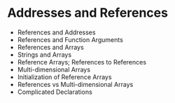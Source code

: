 # Addresses and References

- References and Addresses
- References and Function Arguments
- References and Arrays
- Strings and Arrays
- Reference Arrays; References to References
- Multi-dimensional Arrays
- Initialization of Reference Arrays
- References vs Multi-dimensional Arrays
- Complicated Declarations
